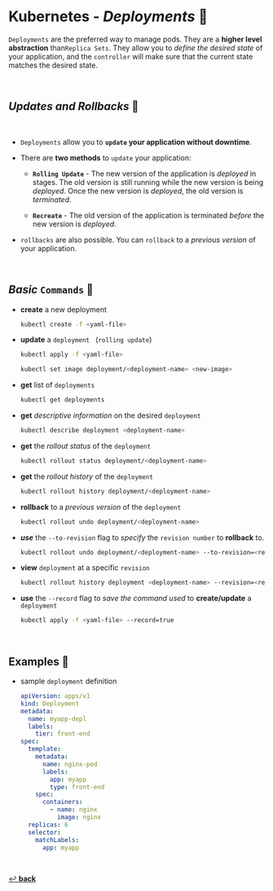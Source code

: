 # **Kubernetes** - ***Deployments*** 🚀

`Deployments` are the preferred way to manage pods. They are a **higher level abstraction** than`Replica Sets`. They allow you to *define the desired state* of your application, and the `controller` will make sure that the current state matches the desired state.

<br>

## ***Updates*** *and* ***Rollbacks*** 🔄

<br>

* `Deployments` allow you to **`update` your application without downtime**.

* There are **two methods** to `update` your application:

  * **`Rolling Update`** - The new version of the application is *deployed* in stages. The old version is still running while the new version is being *deployed*. Once the new version is *deployed*, the old version is *terminated*.

  * **`Recreate`** - The old version of the application is terminated *before* the new version is *deployed*.

* `rollbacks` are also possible. You can `rollback` to a *previous version* of your application.

<br>

## ***Basic*** `Commands` 📝

* **create** a new deployment

  ```bash
  kubectl create -f <yaml-file>
  ```

* **update** a `deployment` &nbsp; (`rolling update`)

  ```bash
  kubectl apply -f <yaml-file>
  ```

  ```bash
  kubectl set image deployment/<deployment-name> <new-image>
  ```

* **get** list of `deployments`

  ```bash
  kubectl get deployments
  ```

* **get** *descriptive information* on the desired `deployment`

  ```bash
  kubectl describe deployment <deployment-name>
  ```

* **get** the *rollout status* of the `deployment`

  ```bash
  kubectl rollout status deployment/<deployment-name>
  ```

* **get** the *rollout history* of the `deployment`

  ```bash
  kubectl rollout history deployment/<deployment-name>
  ```

* **rollback** to a *previous version* of the `deployment`

  ```bash
  kubectl rollout undo deployment/<deployment-name>
  ```

* ***use*** the `--to-revision` flag to *specify* the `revision number` to **rollback** to.

  ```bash
  kubectl rollout undo deployment/<deployment-name> --to-revision=<revision-number>
  ```

* **view** `deployment` at a specific `revision`

  ```bash
  kubectl rollout history deployment <deployment-name> --revision=<revision-number>
  ```

* **use** the `--record` flag to *save the command used* to **create/update** a `deployment`

  ```bash
  kubectl apply -f <yaml-file> --record=true
  ```

<br />

## **Examples** 🧩

* sample `deployment` definition

  ```yaml
  apiVersion: apps/v1
  kind: Deployment
  metadata:
    name: myapp-depl
    labels:
      tier: front-end
  spec: 
    template:
      metadata:
        name: nginx-pod
        labels:
          app: myapp
          type: front-end
      spec:
        containers:
          - name: nginx
            image: nginx
    replicas: 6
    selector: 
      matchLabels:
        app: myapp
  ```

<br>

[↩️ **back**](../)
